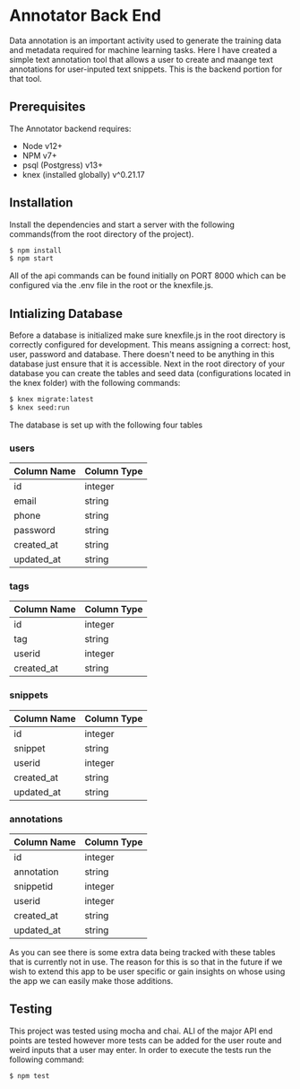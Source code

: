 # Annotator Back End
Data annotation is an important activity used to generate the training data and metadata required for machine learning tasks.  Here I have created a simple text annotation tool that allows a user to create and maange text annotations for user-inputed text snippets. This is the backend portion for that tool.

## Prerequisites
The Annotator backend requires:
* Node v12+
* NPM v7+
* psql (Postgress) v13+
* knex (installed globally) v^0.21.17

## Installation
Install the dependencies and start a server with the following commands(from the root directory of the project).
```sh
$ npm install 
$ npm start
```
All of the api commands can be found initially on PORT 8000 which can be configured via the .env file in the root or the knexfile.js.


## Intializing Database

Before a database is initialized make sure knexfile.js in the root directory is correctly configured for development.  This means assigning a correct: host, user, password and database.  There doesn't need to be anything in this database just ensure that it is accessible.  Next in the root directory of your database you can create the tables and seed data (configurations located in the knex folder) with the following commands:
```sh
$ knex migrate:latest
$ knex seed:run
```

The database is set up with the following four tables

### users

| Column Name   | Column Type   |
| ------------- | ------------- |
| id            | integer       |
| email         | string        |
| phone         | string        |
| password      | string        |
| created_at    | string        |
| updated_at    | string        |

### tags

| Column Name   | Column Type   |
| ------------- | ------------- |
| id            | integer       |
| tag           | string        |
| userid        | integer       |
| created_at    | string        |

### snippets

| Column Name   | Column Type   |
| ------------- | ------------- |
| id            | integer       |
| snippet       | string        |
| userid        | integer       |
| created_at    | string        |
| updated_at    | string        |


### annotations

| Column Name   | Column Type   |
| ------------- | ------------- |
| id            | integer       |
| annotation    | string        |
| snippetid     | integer       |
| userid        | integer       |
| created_at    | string        |
| updated_at    | string        |

As you can see there is some extra data being tracked with these tables that is currently not in use.  The reason for this is so that in the future if we wish to extend this app to be user specific or gain insights on whose using the app we can easily make those additions.

## Testing
This project was tested using mocha and chai. ALl of the major API end points are tested however more tests can be added for the user route and weird inputs that a user may enter.  In order to execute the tests run the following command:
```sh
$ npm test
```
